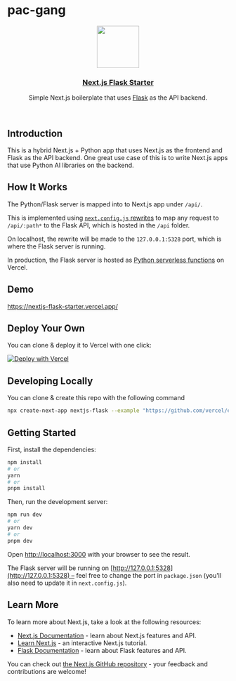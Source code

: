 # pac-gang

<p align="center">
  <a href="https://nextjs-flask-starter.vercel.app/">
    <img src="https://assets.vercel.com/image/upload/v1588805858/repositories/vercel/logo.png" height="96">
    <h3 align="center">Next.js Flask Starter</h3>
  </a>
</p>

<p align="center">Simple Next.js boilerplate that uses <a href="https://flask.palletsprojects.com/">Flask</a> as the API backend.</p>

<br/>

## Introduction

This is a hybrid Next.js + Python app that uses Next.js as the frontend and Flask as the API backend. One great use case of this is to write Next.js apps that use Python AI libraries on the backend.

## How It Works

The Python/Flask server is mapped into to Next.js app under `/api/`.

This is implemented using [`next.config.js` rewrites](https://github.com/vercel/examples/blob/main/python/nextjs-flask/next.config.js) to map any request to `/api/:path*` to the Flask API, which is hosted in the `/api` folder.

On localhost, the rewrite will be made to the `127.0.0.1:5328` port, which is where the Flask server is running.

In production, the Flask server is hosted as [Python serverless functions](https://vercel.com/docs/concepts/functions/serverless-functions/runtimes/python) on Vercel.

## Demo

https://nextjs-flask-starter.vercel.app/

## Deploy Your Own

You can clone & deploy it to Vercel with one click:

[![Deploy with Vercel](https://vercel.com/button)](https://vercel.com/new/clone?demo-title=Next.js%20Flask%20Starter&demo-description=Simple%20Next.js%20boilerplate%20that%20uses%20Flask%20as%20the%20API%20backend.&demo-url=https%3A%2F%2Fnextjs-flask-starter.vercel.app%2F&demo-image=%2F%2Fimages.ctfassets.net%2Fe5382hct74si%2F795TzKM3irWu6KBCUPpPz%2F44e0c6622097b1eea9b48f732bf75d08%2FCleanShot_2023-05-23_at_12.02.15.png&project-name=Next.js%20Flask%20Starter&repository-name=nextjs-flask-starter&repository-url=https%3A%2F%2Fgithub.com%2Fvercel%2Fexamples%2Ftree%2Fmain%2Fpython%2Fnextjs-flask&from=vercel-examples-repo)

## Developing Locally

You can clone & create this repo with the following command

```bash
npx create-next-app nextjs-flask --example "https://github.com/vercel/examples/tree/main/python/nextjs-flask"
```

## Getting Started

First, install the dependencies:

```bash
npm install
# or
yarn
# or
pnpm install
```

Then, run the development server:

```bash
npm run dev
# or
yarn dev
# or
pnpm dev
```

Open [http://localhost:3000](http://localhost:3000) with your browser to see the result.

The Flask server will be running on [http://127.0.0.1:5328](http://127.0.0.1:5328) – feel free to change the port in `package.json` (you'll also need to update it in `next.config.js`).

## Learn More

To learn more about Next.js, take a look at the following resources:

- [Next.js Documentation](https://nextjs.org/docs) - learn about Next.js features and API.
- [Learn Next.js](https://nextjs.org/learn) - an interactive Next.js tutorial.
- [Flask Documentation](https://flask.palletsprojects.com/en/1.1.x/) - learn about Flask features and API.

You can check out [the Next.js GitHub repository](https://github.com/vercel/next.js/) - your feedback and contributions are welcome!
